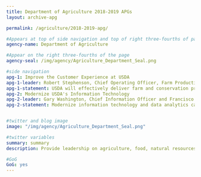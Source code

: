 ```yaml
---
title: Department of Agriculture 2018-2019 APGs
layout: archive-apg

permalink: /agriculture/2018-2019-apg/

#Appears at top of side navigation and top of right three-fourths of page
agency-name: Department of Agriculture

#Appear on the right three-fourths of the page
agency-seal: /img/agency/Agriculture_Department_Seal.png

#side navigation
apg-1: Improve the Customer Experience at USDA
apg-1-leader: Robert Stephenson, Chief Operating Officer, Farm Production and Conservation Mission Area
apg-1-statement: USDA will effectively deliver farm and conservation programs to America’s farmers, ranchers and foresters, ultimately increasing their ability to prosper and grow. By September 2019, the Department will enhance the customer experience for farmers, ranchers, and foresters at USDA service centers as well as improve and expand service delivery channels by establishing an effective framework to serve customers in-person and online.
apg-2: Modernize USDA's Information Technology
apg-2-leader: Gary Washington, Chief Information Officer and Francisco Salguero, Deputy Chief Information Officer
apg-2-statement: Modernize information technology and data analytics capabilities across the Department, resulting in a USDA that is customer-focused, evidence-based, and efficient in the use of American taxpayer’s dollars. By September 30, 2019, provide all USDA leadership with one click access to key administrative data allowing the Department to make informed and data driven decisions.


#twitter and blog image
image: "/img/agency/Agriculture_Department_Seal.png"

#twitter variables
summary: summary
description: Provide leadership on agriculture, food, natural resources, rural infrastructure, nutrition, and related issues.

#GoG
GoG: yes
---
```

